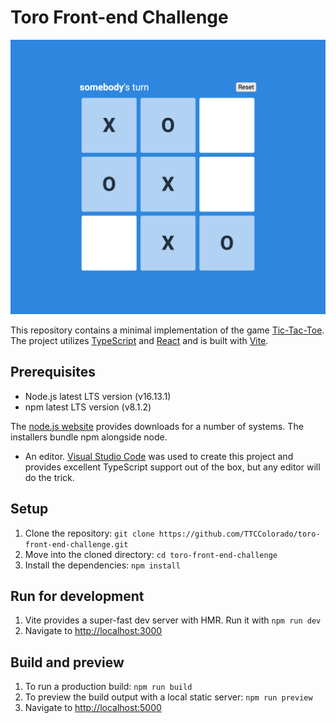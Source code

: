 # Toro Front-end Challenge

![Preview](./preview.png)

This repository contains a minimal implementation of the game [Tic-Tac-Toe](https://en.wikipedia.org/wiki/Tic-tac-toe). The project utilizes [TypeScript](https://www.typescriptlang.org/) and [React](https://reactjs.org/) and is built with [Vite](https://vitejs.dev/).

## Prerequisites

- Node.js latest LTS version (v16.13.1)
- npm latest LTS version (v8.1.2)

The [node.js website](https://nodejs.org/en/) provides downloads for a number of systems. The installers bundle npm alongside node.

- An editor. [Visual Studio Code](https://code.visualstudio.com/) was used to create this project and provides excellent TypeScript support out of the box, but any editor will do the trick.

## Setup

1. Clone the repository: `git clone https://github.com/TTCColorado/toro-front-end-challenge.git`
2. Move into the cloned directory: `cd toro-front-end-challenge`
3. Install the dependencies: `npm install`

## Run for development

1. Vite provides a super-fast dev server with HMR. Run it with `npm run dev`
2. Navigate to [http://localhost:3000](http://localhost:3000)

## Build and preview

1. To run a production build: `npm run build`
2. To preview the build output with a local static server: `npm run preview`
3. Navigate to [http://localhost:5000](http://localhost:5000)
